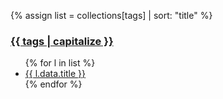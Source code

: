 {% assign list = collections[tags] | sort: "title" %}

<h3><a href="/library/{{ tags }}">{{ tags | capitalize }}</a></h3>
<div class="margin-bottom-4 tablet:margin-bottom-0">
<nav aria-label="Side navigation">
<ul class="usa-sidenav">
{% for l in list  %}
<li><a href="{{ l.url }}"
{% if page.url == l.url %} class="usa-current" {% endif %}>{{ l.data.title }}</a></li>
{% endfor %}
</ul>
</nav>
</div>